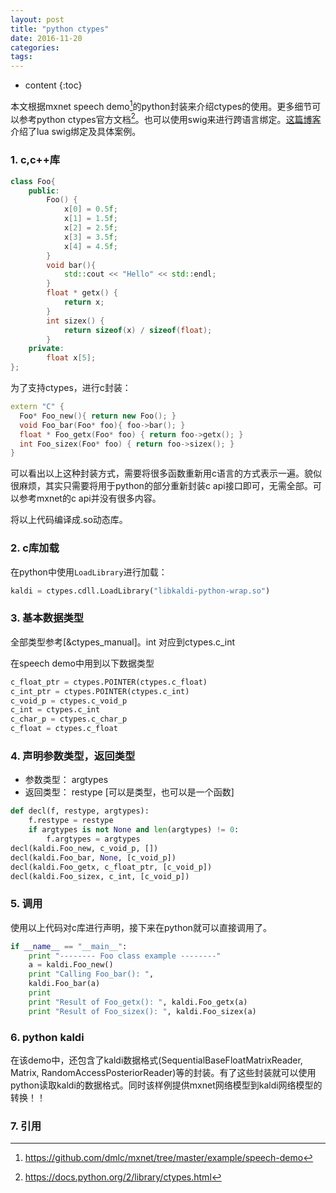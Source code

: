 ```yaml
---
layout: post
title: "python ctypes"
date: 2016-11-20
categories: 
tags: 
---
```

* content
{:toc}

本文根据mxnet speech demo[^mxnet_speech_demo]的python封装来介绍ctypes的使用。更多细节可以参考python ctypes官方文档[^ctypes_manual]。也可以使用swig来进行跨语言绑定。[这篇博客](http://vsooda.github.io/2015/05/25/swig/)介绍了lua swig绑定及具体案例。



### 1. c,c++库

```cpp
class Foo{
    public:
        Foo() {
            x[0] = 0.5f;
            x[1] = 1.5f;
            x[2] = 2.5f;
            x[3] = 3.5f;
            x[4] = 4.5f;
        }
        void bar(){
            std::cout << "Hello" << std::endl;
        }
        float * getx() {
            return x;
        }
        int sizex() {
            return sizeof(x) / sizeof(float);
        }
    private:
        float x[5];
};
```

为了支持ctypes，进行c封装：

```cpp
extern "C" {
  Foo* Foo_new(){ return new Foo(); }
  void Foo_bar(Foo* foo){ foo->bar(); }
  float * Foo_getx(Foo* foo) { return foo->getx(); }
  int Foo_sizex(Foo* foo) { return foo->sizex(); }
}
```

可以看出以上这种封装方式，需要将很多函数重新用c语言的方式表示一遍。貌似很麻烦，其实只需要将用于python的部分重新封装c api接口即可，无需全部。可以参考mxnet的c api并没有很多内容。

将以上代码编译成.so动态库。


### 2. c库加载

在python中使用`LoadLibrary`进行加载：

```python
kaldi = ctypes.cdll.LoadLibrary("libkaldi-python-wrap.so")
```


### 3. 基本数据类型

全部类型参考[&ctypes_manual]。int 对应到ctypes.c_int

在speech demo中用到以下数据类型

```python
c_float_ptr = ctypes.POINTER(ctypes.c_float)
c_int_ptr = ctypes.POINTER(ctypes.c_int)
c_void_p = ctypes.c_void_p
c_int = ctypes.c_int
c_char_p = ctypes.c_char_p
c_float = ctypes.c_float
```

### 4. 声明参数类型，返回类型

* 参数类型： argtypes
* 返回类型： restype [可以是类型，也可以是一个函数]


```python
def decl(f, restype, argtypes):
    f.restype = restype
    if argtypes is not None and len(argtypes) != 0:
        f.argtypes = argtypes        
decl(kaldi.Foo_new, c_void_p, [])
decl(kaldi.Foo_bar, None, [c_void_p])
decl(kaldi.Foo_getx, c_float_ptr, [c_void_p])
decl(kaldi.Foo_sizex, c_int, [c_void_p])
```

### 5. 调用

使用以上代码对c库进行声明，接下来在python就可以直接调用了。

```python
if __name__ == "__main__":
    print "-------- Foo class example --------"
    a = kaldi.Foo_new()
    print "Calling Foo_bar(): ",
    kaldi.Foo_bar(a)
    print
    print "Result of Foo_getx(): ", kaldi.Foo_getx(a)
    print "Result of Foo_sizex(): ", kaldi.Foo_sizex(a)
```

### 6. python kaldi

在该demo中，还包含了kaldi数据格式(SequentialBaseFloatMatrixReader, Matrix, RandomAccessPosteriorReader)等的封装。有了这些封装就可以使用python读取kaldi的数据格式。同时该样例提供mxnet网络模型到kaldi网络模型的转换！！


### 7. 引用

[^ctypes_manual]: https://docs.python.org/2/library/ctypes.html

[^mxnet_speech_demo]: https://github.com/dmlc/mxnet/tree/master/example/speech-demo